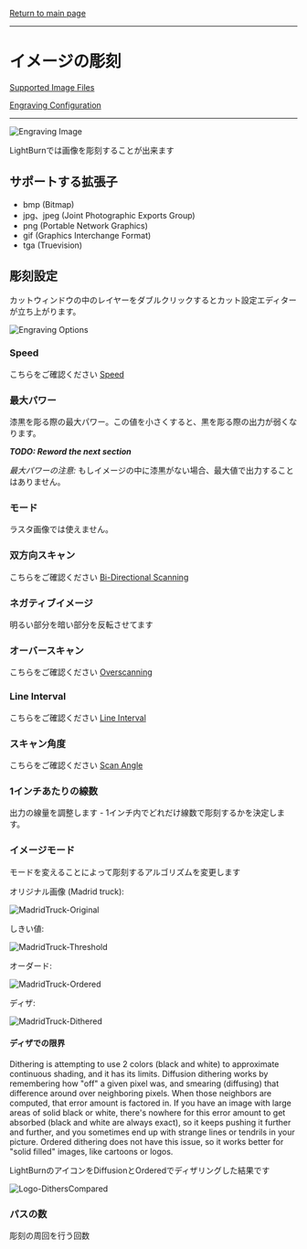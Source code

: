 [Return to main page](README.md)

----

# イメージの彫刻

[Supported Image Files](#supported)

[Engraving Configuration](#configuration)

-----

![Engraving Image](img/EngravingImage.PNG)

LightBurnでは画像を彫刻することが出来ます

<a name="supported"></a>
## サポートする拡張子

* bmp (Bitmap)
* jpg、jpeg (Joint Photographic Exports Group)
* png (Portable Network Graphics) 
* gif (Graphics Interchange Format)
* tga (Truevision)

<a name="configuration"></a>
## 彫刻設定

カットウィンドウの中のレイヤーをダブルクリックするとカット設定エディターが立ち上がります。

![Engraving Options](/img/EngravingOptions.PNG)

### Speed

こちらをご確認ください [Speed](/Operations.md#speed) 

### 最大パワー

漆黒を彫る際の最大パワー。この値を小さくすると、黒を彫る際の出力が弱くなります。 



***TODO: Reword the next section***

*最大パワーの注意:* もしイメージの中に漆黒がない場合、最大値で出力することはありません。 

### モード

ラスタ画像では使えません。

### 双方向スキャン

こちらをご確認ください [Bi-Directional Scanning](/Operations.md#bidirectional) 

### ネガティブイメージ

明るい部分を暗い部分を反転させてます

### オーバースキャン

こちらをご確認ください [Overscanning](/Operations.md#overscanning) 

### Line Interval

こちらをご確認ください [Line Interval](/Operations.md#lineinterval) 

### スキャン角度

こちらをご確認ください [Scan Angle](/Operations.md#scanangle) 

### 1インチあたりの線数

出力の線量を調整します - 1インチ内でどれだけ線数で彫刻するかを決定します。

### イメージモード

モードを変えることによって彫刻するアルゴリズムを変更します

オリジナル画像 (Madrid truck):

![MadridTruck-Original](img/MadridTruck-Original.png)

しきい値:

![MadridTruck-Threshold](img/MadridTruck-Threshold.png)

オーダード:

![MadridTruck-Ordered](img/MadridTruck-Ordered.png)

ディザ:

![MadridTruck-Dithered](img/MadridTruck-Dithered.png)



#### ディザでの限界

Dithering is attempting to use 2 colors (black and white) to approximate continuous shading, and it has its limits. Diffusion dithering works by remembering how "off" a given pixel was, and smearing (diffusing) that difference around over neighboring pixels. When those neighbors are computed, that error amount is factored in. If you have an image with large areas of solid black or white, there's nowhere for this error amount to get absorbed (black and white are always exact), so it keeps pushing it further and further, and you sometimes end up with strange lines or tendrils in your picture. Ordered dithering does not have this issue, so it works better for "solid filled" images, like cartoons or logos.

LightBurnのアイコンをDiffusionとOrderedでディザリングした結果です

![Logo-DithersCompared](img/Logo-DithersCompared.png)

### パスの数

彫刻の周回を行う回数

